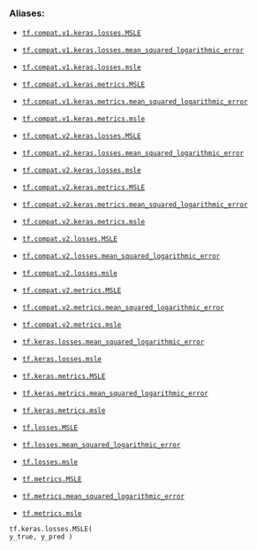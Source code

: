 

### Aliases:

- [ `tf.compat.v1.keras.losses.MSLE` ](/api_docs/python/tf/keras/losses/MSLE)

- [ `tf.compat.v1.keras.losses.mean_squared_logarithmic_error` ](/api_docs/python/tf/keras/losses/MSLE)

- [ `tf.compat.v1.keras.losses.msle` ](/api_docs/python/tf/keras/losses/MSLE)

- [ `tf.compat.v1.keras.metrics.MSLE` ](/api_docs/python/tf/keras/losses/MSLE)

- [ `tf.compat.v1.keras.metrics.mean_squared_logarithmic_error` ](/api_docs/python/tf/keras/losses/MSLE)

- [ `tf.compat.v1.keras.metrics.msle` ](/api_docs/python/tf/keras/losses/MSLE)

- [ `tf.compat.v2.keras.losses.MSLE` ](/api_docs/python/tf/keras/losses/MSLE)

- [ `tf.compat.v2.keras.losses.mean_squared_logarithmic_error` ](/api_docs/python/tf/keras/losses/MSLE)

- [ `tf.compat.v2.keras.losses.msle` ](/api_docs/python/tf/keras/losses/MSLE)

- [ `tf.compat.v2.keras.metrics.MSLE` ](/api_docs/python/tf/keras/losses/MSLE)

- [ `tf.compat.v2.keras.metrics.mean_squared_logarithmic_error` ](/api_docs/python/tf/keras/losses/MSLE)

- [ `tf.compat.v2.keras.metrics.msle` ](/api_docs/python/tf/keras/losses/MSLE)

- [ `tf.compat.v2.losses.MSLE` ](/api_docs/python/tf/keras/losses/MSLE)

- [ `tf.compat.v2.losses.mean_squared_logarithmic_error` ](/api_docs/python/tf/keras/losses/MSLE)

- [ `tf.compat.v2.losses.msle` ](/api_docs/python/tf/keras/losses/MSLE)

- [ `tf.compat.v2.metrics.MSLE` ](/api_docs/python/tf/keras/losses/MSLE)

- [ `tf.compat.v2.metrics.mean_squared_logarithmic_error` ](/api_docs/python/tf/keras/losses/MSLE)

- [ `tf.compat.v2.metrics.msle` ](/api_docs/python/tf/keras/losses/MSLE)

- [ `tf.keras.losses.mean_squared_logarithmic_error` ](/api_docs/python/tf/keras/losses/MSLE)

- [ `tf.keras.losses.msle` ](/api_docs/python/tf/keras/losses/MSLE)

- [ `tf.keras.metrics.MSLE` ](/api_docs/python/tf/keras/losses/MSLE)

- [ `tf.keras.metrics.mean_squared_logarithmic_error` ](/api_docs/python/tf/keras/losses/MSLE)

- [ `tf.keras.metrics.msle` ](/api_docs/python/tf/keras/losses/MSLE)

- [ `tf.losses.MSLE` ](/api_docs/python/tf/keras/losses/MSLE)

- [ `tf.losses.mean_squared_logarithmic_error` ](/api_docs/python/tf/keras/losses/MSLE)

- [ `tf.losses.msle` ](/api_docs/python/tf/keras/losses/MSLE)

- [ `tf.metrics.MSLE` ](/api_docs/python/tf/keras/losses/MSLE)

- [ `tf.metrics.mean_squared_logarithmic_error` ](/api_docs/python/tf/keras/losses/MSLE)

- [ `tf.metrics.msle` ](/api_docs/python/tf/keras/losses/MSLE)


<devsite-code><pre class="prettyprint lang-python" translate="no" dir="ltr" is-upgraded=""><code translate="no" dir="ltr">tf.keras.losses.MSLE(
    y_true,
    y_pred
)
</code></pre></devsite-code>
